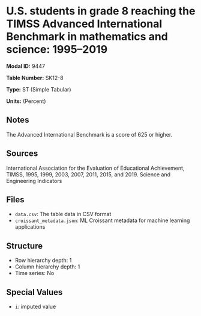 # U.S. students in grade 8 reaching the TIMSS Advanced International Benchmark in mathematics and science: 1995&#8211;2019

**Modal ID:** 9447

**Table Number:** SK12-8

**Type:** ST (Simple Tabular)

**Units:** (Percent)

## Notes

The Advanced International Benchmark is a score of 625 or higher.

## Sources

International Association for the Evaluation of Educational Achievement, TIMSS, 1995, 1999, 2003, 2007, 2011, 2015, and 2019. Science and Engineering Indicators

## Files

- `data.csv`: The table data in CSV format
- `croissant_metadata.json`: ML Croissant metadata for machine learning applications

## Structure

- Row hierarchy depth: 1
- Column hierarchy depth: 1
- Time series: No

## Special Values

- `i`: imputed value
